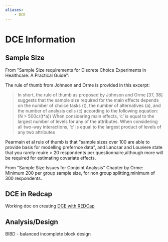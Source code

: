 ```yaml
---
aliases:
    - DCE
---
```

# DCE Information


## Sample Size

From "Sample Size requirements for Discrete Choice Experiments in
Healthcare: A Practical Guide":

The rule of thumb from Johnson and Orme is provided in this excerpt:

> In short, the rule of thumb as proposed by Johnson and Orme \[37, 38\]
> suggests that the sample size required for the main effects depends on
> the number of choice tasks (t), the number of alternatives (a), and
> the number of analysis cells (c) according to the following equation:
> \(N > 500c/(t*a)\) When considering main effects, ‘c’ is equal to the
> largest number of levels for any of the attributes. When considering
> all two-way interactions, ‘c’ is equal to the largest product of
> levels of any two attributes

Pearmain et al rule of thumb is that "sample sizes over 100 are able to
provide basis for modelling prefernce data", and Lancsar and Louviere
state that you rarely reuire \> 20 respondents per
questionnaire,although more will be required for estimating covariate
effects.

From "Sample Size Issues for Conjoint Analysis" Chapter by Orme: Minimum
200 per group sample size, for non group splitting,minimum of 300
respondents.

## DCE in Redcap

Working doc on creating [DCE with REDCap](DCE%20with%20REDCap.html)

## Analysis/Design

BIBD - balanced incomplete block design